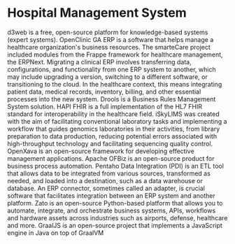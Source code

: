 # Hospital Management System

d3web is a free, open-source platform for knowledge-based systems (expert systems). OpenClinic GA ERP is a software that helps manage a healthcare organization's business resources. The smarteCare project included modules from the Frappe framework for healthcare management, the ERPNext. Migrating a clinical ERP involves transferring data, configurations, and functionality from one ERP system to another, which may include upgrading a version, switching to a different software, or transitioning to the cloud. In the healthcare context, this means integrating patient data, medical records, inventory, billing, and other essential processes into the new system. Drools is a Business Rules Management System solution. HAPI FHIR is a full implementation of the HL7 FHIR standard for interoperability in the healthcare field. iSkyLIMS was created with the aim of facilitating conventional laboratory tasks and implementing a workflow that guides genomics laboratories in their activities, from library preparation to data production, reducing potential errors associated with high-throughput technology and facilitating sequencing quality control. OpenXava is an open-source framework for developing effective management applications. Apache OFBiz is an open-source product for business process automation. Pentaho Data Integration (PDI) is an ETL tool that allows data to be integrated from various sources, transformed as needed, and loaded into a destination, such as a data warehouse or database. An ERP connector, sometimes called an adapter, is crucial software that facilitates integration between an ERP system and another platform. Zato is an open-source Python-based platform that allows you to automate, integrate, and orchestrate business systems, APIs, workflows and hardware assets across industries such as airports, defense, healthcare and more. GraalJS is an open-source project that implements a JavaScript engine in Java on top of GraalVM
